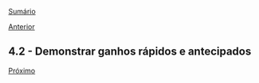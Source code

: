 [Sumário](https://github.com/lucasfantacuci/DevOpsRevelado/blob/master/README.md)


[Anterior](https://github.com/lucasfantacuci/DevOpsRevelado/blob/master/CHAPTER04/4-1-YOUAVOIDBIGBANGANDSTARTSMALL.md)


## 4.2 - Demonstrar ganhos rápidos e antecipados

[Próximo]()

